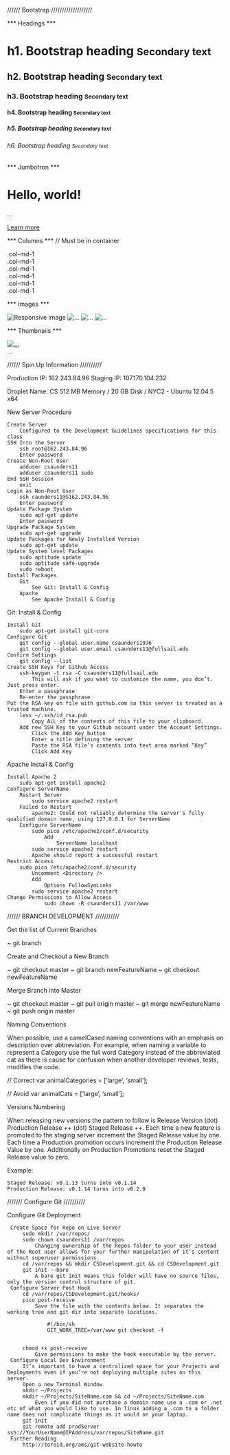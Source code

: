 ////// Bootstrap ///////////////////

*** Headings ***

<h1>h1. Bootstrap heading <small>Secondary text</small></h1>
<h2>h2. Bootstrap heading <small>Secondary text</small></h2>
<h3>h3. Bootstrap heading <small>Secondary text</small></h3>
<h4>h4. Bootstrap heading <small>Secondary text</small></h4>
<h5>h5. Bootstrap heading <small>Secondary text</small></h5>
<h6>h6. Bootstrap heading <small>Secondary text</small></h6>

*** Jumbotron ***

<div class="jumbotron">
  <h1>Hello, world!</h1>
  <p>...</p>
  <p><a class="btn btn-primary btn-lg" href="#" role="button">Learn more</a></p>
</div>

*** Columns ***
// Must be in container
<div class="row">
        <div class="col-md-2">.col-md-1</div>
        <div class="col-md-2">.col-md-1</div>
        <div class="col-md-2">.col-md-1</div>
        <div class="col-md-2">.col-md-1</div>
        <div class="col-md-2">.col-md-1</div>
        <div class="col-md-2">.col-md-1</div>
    </div>

*** Images ***

<img src="..." class="img-responsive" alt="Responsive image">

<img src="..." alt="..." class="img-rounded">
<img src="..." alt="..." class="img-circle">
<img src="..." alt="..." class="img-thumbnail">

*** Thumbnails ***

<div class="row">
  <div class="col-xs-6 col-md-3">
    <a href="#" class="thumbnail">
      <img src="..." alt="...">
    </a>
  </div>
  ...
</div>

////// Spin Up Information //////////

Production IP: 162.243.84.96
Staging IP: 107.170.104.232

Droplet Name: CS
512 MB Memory / 20 GB Disk / NYC2 - Ubuntu 12.04.5 x64

New Server Procedure

    Create Server
        Configured to the Development Guidelines specifications for this class
    SSH Into the Server
        ssh root@162.243.84.96
        Enter password
    Create Non-Root User
        adduser csaunders11
        adduser csaunders11 sudo
    End SSH Session
        exit
    Login as Non-Root User
        ssh caunders11@S162.243.84.96
        Enter password
    Update Package System
        sudo apt-get update
        Enter password
    Upgrade Package System
        sudo apt-get upgrade
    Update Packages for Newly Installed Version
        sudo apt-get update
    Update System level Packages
        sudo aptitude update
        sudo aptitude safe-upgrade
        sudo reboot
    Install Packages
        Git
            See Git: Install & Config
        Apache
            See Apache Install & Config

Git: Install & Config

    Install Git
        sudo apt-get install git-core
    Configure Git
        git config --global user.name csaunders1976
        git config --global user.email csaunders11@fullsail.edu
    Confirm Settings
        git config --list
    Create SSH Keys for Github Access
        ssh-keygen -t rsa -C csaunders11@fullsail.edu
            This will ask if you want to customize the name, you don’t. Just press enter.
        Enter a passphrase
        Re-enter the passphrase
    Put the RSA key on file with github.com so this server is treated as a trusted machine.
        less ~/.ssh/id_rsa.pub
            Copy ALL of the contents of this file to your clipboard.
        Add new SSH Key to your Github account under the Account Settings.
            Click the Add Key button
            Enter a title defining the server
            Paste the RSA file’s contents into text area marked “Key”
            Click Add Key


Apache Install & Config

    Install Apache 2
        sudo apt-get install apache2
    Configure ServerName
        Restart Server
            sudo service apache2 restart
        Failed to Restart
            apache2: Could not reliably determine the server's fully qualified domain name, using 127.0.0.1 for ServerName
        Configure ServerName
            sudo pico /etc/apache2/conf.d/security
                Add
                    ServerName localhost
            sudo service apache2 restart
            Apache should report a successful restart
    Restrict Access
        sudo pico /etc/apache2/conf.d/security
            Uncomment <Directory />
            Add
                Options FollowSymLinks
            sudo service apache2 restart
    Change Permissions to Allow Access
                sudo chown -R csaunders11 /var/www




 ////// BRANCH DEVELOPMENT ///////////

 Get the list of Current Branches

~ git branch

Create and Checkout a New Branch

~ git checkout master
~ git branch newFeatureName
~ git checkout newFeatureName

Merge Branch into Master

~ git checkout master
~ git pull origin master
~ git merge newFeatureName
~ git push origin master


Naming Conventions

When possible, use a camelCased naming conventions with an emphasis on description over abbreviation. For example, when naming a variable to represent a Category use the full word Category instead of the abbreviated cat as there is cause for confusion when another developer reviews, tests, modifies the code.

// Correct
var animalCategories = [‘large’, ‘small’];

// Avoid
var animalCats = [‘large’, ‘small’];


Versions Numbering

When releasing new versions the pattern to follow is Release Version (dot) Production Release ++ (dot) Staged Release ++. Each time a new feature is promoted to the staging server increment the Staged Release value by one. Each time a Production promotion occurs increment the Production Release Value by one. Additionally on Production Promotions reset the Staged Release value to zero.

Example:

    Staged Release: v0.1.13 turns into v0.1.14
    Production Release: v0.1.14 turns into v0.2.0

 /////// Configure Git //////////

 Configure Git Deployment

     Create Space for Repo on Live Server
         sudo mkdir /var/repos/
         sudo chown csaunders11 /var/repos
             Changing ownership of the Repos folder to your user instead of the Root user allows for your further manipulation of it’s content without superuser permissions.
         cd /var/repos && mkdir CSDevelopment.git && cd CSDevelopment.git
         git init --bare
             A bare git init means this folder will have no source files, only the version control structure of git.
     Configure Server Post Hook
         cd /var/repos/CSDevelopment.git/hooks/
         pico post-receive
             Save the file with the contents below. It separates the working tree and git dir into separate locations.

                 #!/bin/sh
                 GIT_WORK_TREE=/var/www git checkout -f


         chmod +x post-receive
             Give permissions to make the hook executable by the server.
     Configure Local Dev Environment
         It’s important to have a centralized space for your Projects and Deployments even if you’re not deploying multiple sites on this server.
         Open a new Terminal Window
         mkdir ~/Projects
         mkdir ~/Projects/SiteName.com && cd ~/Projects/SiteName.com
             Even if you did not purchase a domain name use a .com or .net etc of what you would like to use. In linux adding a .com to a folder name does not complicate things as it would on your laptop.
         git init
         git remote add prodServer ssh://YourUserName@IPAddress/var/repos/SiteName.git
     Further Reading
         http://toroid.org/ams/git-website-howto



